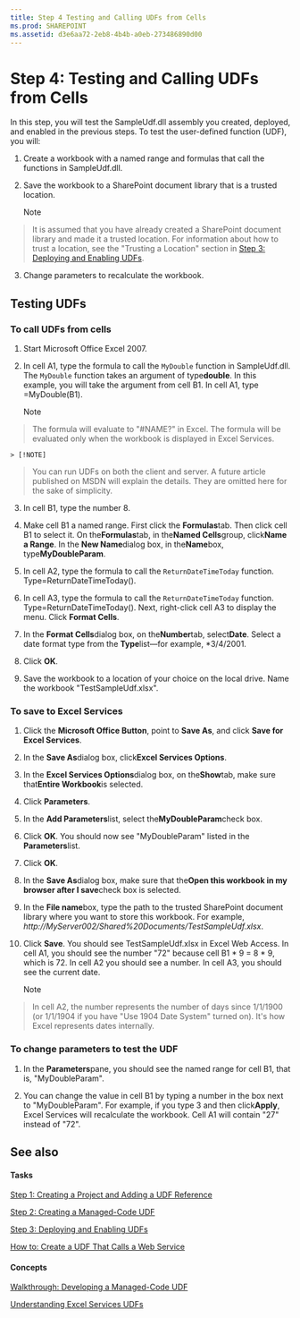 ```yaml
---
title: Step 4 Testing and Calling UDFs from Cells
ms.prod: SHAREPOINT
ms.assetid: d3e6aa72-2eb8-4b4b-a0eb-273486890d00
---
```



# Step 4: Testing and Calling UDFs from Cells

In this step, you will test the SampleUdf.dll assembly you created, deployed, and enabled in the previous steps. To test the user-defined function (UDF), you will: 
  
    
    


1. Create a workbook with a named range and formulas that call the functions in SampleUdf.dll. 
    
  
2. Save the workbook to a SharePoint document library that is a trusted location. 
    
    > [!NOTE]  
> It is assumed that you have already created a SharePoint document library and made it a trusted location. For information about how to trust a location, see the "Trusting a Location" section in  [Step 3: Deploying and Enabling UDFs](step-3-deploying-and-enabling-udfs.md). 
3. Change parameters to recalculate the workbook. 
    
  

## Testing UDFs


### To call UDFs from cells


1. Start Microsoft Office Excel 2007. 
    
  
2. In cell A1, type the formula to call the  `MyDouble` function in SampleUdf.dll. The `MyDouble` function takes an argument of type**double**. In this example, you will take the argument from cell B1. In cell A1, type =MyDouble(B1). 
    
    > [!NOTE]  
> The formula will evaluate to "#NAME?" in Excel. The formula will be evaluated only when the workbook is displayed in Excel Services. 

    > [!NOTE]  
> You can run UDFs on both the client and server. A future article published on MSDN will explain the details. They are omitted here for the sake of simplicity. 
3. In cell B1, type the number 8. 
    
  
4. Make cell B1 a named range. First click the **Formulas**tab. Then click cell B1 to select it. On the**Formulas**tab, in the**Named Cells**group, click**Name a Range**. In the **New Name**dialog box, in the**Name**box, type**MyDoubleParam**. 
    
  
5. In cell A2, type the formula to call the  `ReturnDateTimeToday` function. Type=ReturnDateTimeToday(). 
    
  
6. In cell A3, type the formula to call the  `ReturnDateTimeToday` function. Type=ReturnDateTimeToday(). Next, right-click cell A3 to display the menu. Click **Format Cells**. 
    
  
7. In the **Format Cells**dialog box, on the**Number**tab, select**Date**. Select a date format type from the **Type**list—for example, *3/4/2001.
    
  
8. Click **OK**. 
    
  
9. Save the workbook to a location of your choice on the local drive. Name the workbook "TestSampleUdf.xlsx". 
    
  

### To save to Excel Services


1. Click the **Microsoft Office Button**, point to **Save As**, and click **Save for Excel Services**. 
    
  
2. In the **Save As**dialog box, click**Excel Services Options**. 
    
  
3. In the **Excel Services Options**dialog box, on the**Show**tab, make sure that**Entire Workbook**is selected.
    
  
4. Click **Parameters**. 
    
  
5. In the **Add Parameters**list, select the**MyDoubleParam**check box.
    
  
6. Click **OK**. You should now see "MyDoubleParam" listed in the **Parameters**list.
    
  
7. Click **OK**. 
    
  
8. In the **Save As**dialog box, make sure that the**Open this workbook in my browser after I save**check box is selected.
    
  
9. In the **File name**box, type the path to the trusted SharePoint document library where you want to store this workbook. For example, _http://MyServer002/Shared%20Documents/TestSampleUdf.xlsx_. 
    
  
10. Click **Save**. You should see TestSampleUdf.xlsx in Excel Web Access. In cell A1, you should see the number "72" because cell B1 * 9 = 8 * 9, which is 72. In cell A2 you should see a number. In cell A3, you should see the current date. 
    
    > [!NOTE]  
> In cell A2, the number represents the number of days since 1/1/1900 (or 1/1/1904 if you have "Use 1904 Date System" turned on). It's how Excel represents dates internally. 

### To change parameters to test the UDF


1. In the **Parameters**pane, you should see the named range for cell B1, that is, "MyDoubleParam".
    
  
2. You can change the value in cell B1 by typing a number in the box next to "MyDoubleParam". For example, if you type 3 and then click**Apply**, Excel Services will recalculate the workbook. Cell A1 will contain "27" instead of "72". 
    
  

## See also


#### Tasks


  
    
    
 [Step 1: Creating a Project and Adding a UDF Reference](step-1-creating-a-project-and-adding-a-udf-reference.md)
  
    
    
 [Step 2: Creating a Managed-Code UDF](step-2-creating-a-managed-code-udf.md)
  
    
    
 [Step 3: Deploying and Enabling UDFs](step-3-deploying-and-enabling-udfs.md)
  
    
    
 [How to: Create a UDF That Calls a Web Service](how-to-create-a-udf-that-calls-a-web-service.md)
#### Concepts


  
    
    
 [Walkthrough: Developing a Managed-Code UDF](walkthrough-developing-a-managed-code-udf.md)
  
    
    
 [Understanding Excel Services UDFs](understanding-excel-services-udfs.md)

